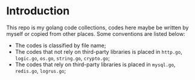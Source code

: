 # Introduction
This repo is my golang code collections, codes here maybe be written by myself or copied from other places. Some conventions are listed below:
<br>
- The codes is classified by file name;
- The codes that not rely on third-party libraries is placed in `http.go`, `logic.go`, `os.go`, `string.go`, `crypto.go`;
- The codes that rely on third-party libraries is placed in `mysql.go`, `redis.go`, `logrus.go`;

